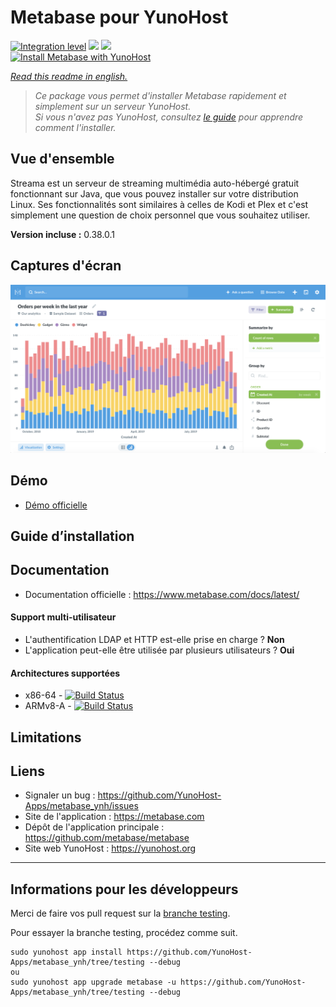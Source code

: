 # Metabase pour YunoHost

[![Integration level](https://dash.yunohost.org/integration/metabase.svg)](https://dash.yunohost.org/appci/app/metabase) ![](https://ci-apps.yunohost.org/ci/badges/metabase.status.svg) ![](https://ci-apps.yunohost.org/ci/badges/metabase.maintain.svg)  
[![Install Metabase with YunoHost](https://install-app.yunohost.org/install-with-yunohost.svg)](https://install-app.yunohost.org/?app=metabase)

*[Read this readme in english.](./README.md)* 

> *Ce package vous permet d'installer Metabase rapidement et simplement sur un serveur YunoHost.  
Si vous n'avez pas YunoHost, consultez [le guide](https://yunohost.org/#/install) pour apprendre comment l'installer.*

## Vue d'ensemble
Streama est un serveur de streaming multimédia auto-hébergé gratuit fonctionnant sur Java, que vous pouvez installer sur votre distribution Linux. Ses fonctionnalités sont similaires à celles de Kodi et Plex et c'est simplement une question de choix personnel que vous souhaitez utiliser.

**Version incluse :** 0.38.0.1

## Captures d'écran

![](https://raw.githubusercontent.com/metabase/metabase/master/docs/metabase-product-screenshot.png)

## Démo

* [Démo officielle]()

## Guide d’installation

## Documentation

 * Documentation officielle : https://www.metabase.com/docs/latest/

#### Support multi-utilisateur

* L'authentification LDAP et HTTP est-elle prise en charge ? **Non**
* L'application peut-elle être utilisée par plusieurs utilisateurs ? **Oui**

#### Architectures supportées

* x86-64 - [![Build Status](https://ci-apps.yunohost.org/ci/logs/metabase%20%28Apps%29.svg)](https://ci-apps.yunohost.org/ci/apps/metabase/)
* ARMv8-A - [![Build Status](https://ci-apps-arm.yunohost.org/ci/logs/metabase%20%28Apps%29.svg)](https://ci-apps-arm.yunohost.org/ci/apps/metabase/)

## Limitations

## Liens

 * Signaler un bug : https://github.com/YunoHost-Apps/metabase_ynh/issues
 * Site de l'application : https://metabase.com
 * Dépôt de l'application principale : https://github.com/metabase/metabase
 * Site web YunoHost : https://yunohost.org

---

## Informations pour les développeurs

Merci de faire vos pull request sur la [branche testing](https://github.com/YunoHost-Apps/metabase_ynh/tree/testing).

Pour essayer la branche testing, procédez comme suit.
```
sudo yunohost app install https://github.com/YunoHost-Apps/metabase_ynh/tree/testing --debug
ou
sudo yunohost app upgrade metabase -u https://github.com/YunoHost-Apps/metabase_ynh/tree/testing --debug
```
